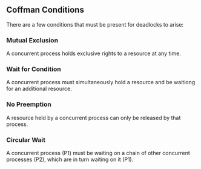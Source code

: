 ## Coffman Conditions
There are a few conditions that must be present for deadlocks to arise:

### Mutual Exclusion
A concurrent process holds exclusive rights to a resource at any time.

### Wait for Condition
A concurrent process must simultaneously hold a resource and be waitiong for an additional resource.

### No Preemption
A resource held by a concurrent process can only be released by that process.

### Circular Wait
A concurrent process (P1) must be waiting on a chain of other concurrent processes (P2), which are in turn waiting on it (P1).